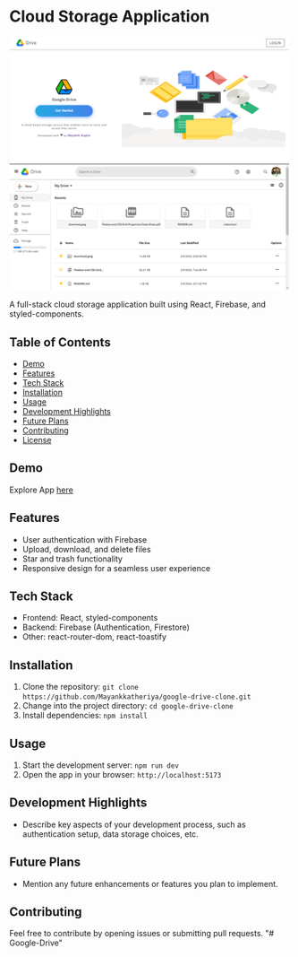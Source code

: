 # Cloud Storage Application

<img src="public/loginPage.png" alt="drawing" width="500"/>              <img src="public/home.png" alt="drawing" width="500"/>

A full-stack cloud storage application built using React, Firebase, and styled-components.

## Table of Contents

- [Demo](#demo)
- [Features](#features)
- [Tech Stack](#tech-stack)
- [Installation](#installation)
- [Usage](#usage)
- [Development Highlights](#development-highlights)
- [Future Plans](#future-plans)
- [Contributing](#contributing)
- [License](#license)

## Demo

Explore App [here](https://google-drive-clone-roan.vercel.app/)

## Features

- User authentication with Firebase
- Upload, download, and delete files
- Star and trash functionality
- Responsive design for a seamless user experience

## Tech Stack

- Frontend: React, styled-components
- Backend: Firebase (Authentication, Firestore)
- Other: react-router-dom, react-toastify

## Installation

1. Clone the repository: `git clone https://github.com/Mayankkatheriya/google-drive-clone.git`
2. Change into the project directory: `cd google-drive-clone`
3. Install dependencies: `npm install`

## Usage

1. Start the development server: `npm run dev`
2. Open the app in your browser: `http://localhost:5173`

## Development Highlights

- Describe key aspects of your development process, such as authentication setup, data storage choices, etc.

## Future Plans

- Mention any future enhancements or features you plan to implement.

## Contributing

Feel free to contribute by opening issues or submitting pull requests.
"# Google-Drive" 
